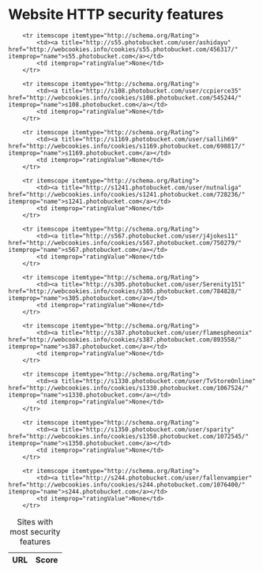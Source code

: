 # Website HTTP security features

<table id="most">

<caption>Sites with most security features</caption>

<thead>
<tr>
	<th>URL</th>
	<th>Score</th>
</tr>
</thead>

<tbody>
	
		<tr itemscope itemtype="http://schema.org/Rating">
			<td><a title="http://s55.photobucket.com/user/ashidayu" href="http://webcookies.info/cookies/s55.photobucket.com/456317/" itemprop="name">s55.photobucket.com</a></td>
			<td itemprop="ratingValue">None</td>
		</tr>
	
		<tr itemscope itemtype="http://schema.org/Rating">
			<td><a title="http://s108.photobucket.com/user/ccpierce35" href="http://webcookies.info/cookies/s108.photobucket.com/545244/" itemprop="name">s108.photobucket.com</a></td>
			<td itemprop="ratingValue">None</td>
		</tr>
	
		<tr itemscope itemtype="http://schema.org/Rating">
			<td><a title="http://s1169.photobucket.com/user/sallih69" href="http://webcookies.info/cookies/s1169.photobucket.com/698817/" itemprop="name">s1169.photobucket.com</a></td>
			<td itemprop="ratingValue">None</td>
		</tr>
	
		<tr itemscope itemtype="http://schema.org/Rating">
			<td><a title="http://s1241.photobucket.com/user/nutnaliga" href="http://webcookies.info/cookies/s1241.photobucket.com/728236/" itemprop="name">s1241.photobucket.com</a></td>
			<td itemprop="ratingValue">None</td>
		</tr>
	
		<tr itemscope itemtype="http://schema.org/Rating">
			<td><a title="http://s567.photobucket.com/user/j4jokes11" href="http://webcookies.info/cookies/s567.photobucket.com/750279/" itemprop="name">s567.photobucket.com</a></td>
			<td itemprop="ratingValue">None</td>
		</tr>
	
		<tr itemscope itemtype="http://schema.org/Rating">
			<td><a title="http://s305.photobucket.com/user/Serenity151" href="http://webcookies.info/cookies/s305.photobucket.com/784828/" itemprop="name">s305.photobucket.com</a></td>
			<td itemprop="ratingValue">None</td>
		</tr>
	
		<tr itemscope itemtype="http://schema.org/Rating">
			<td><a title="http://s387.photobucket.com/user/flamespheonix" href="http://webcookies.info/cookies/s387.photobucket.com/893558/" itemprop="name">s387.photobucket.com</a></td>
			<td itemprop="ratingValue">None</td>
		</tr>
	
		<tr itemscope itemtype="http://schema.org/Rating">
			<td><a title="http://s1330.photobucket.com/user/TvStoreOnline" href="http://webcookies.info/cookies/s1330.photobucket.com/1067524/" itemprop="name">s1330.photobucket.com</a></td>
			<td itemprop="ratingValue">None</td>
		</tr>
	
		<tr itemscope itemtype="http://schema.org/Rating">
			<td><a title="http://s1350.photobucket.com/user/sparity" href="http://webcookies.info/cookies/s1350.photobucket.com/1072545/" itemprop="name">s1350.photobucket.com</a></td>
			<td itemprop="ratingValue">None</td>
		</tr>
	
		<tr itemscope itemtype="http://schema.org/Rating">
			<td><a title="http://s244.photobucket.com/user/fallenvampier" href="http://webcookies.info/cookies/s244.photobucket.com/1076400/" itemprop="name">s244.photobucket.com</a></td>
			<td itemprop="ratingValue">None</td>
		</tr>
	
</tbody>

</table>